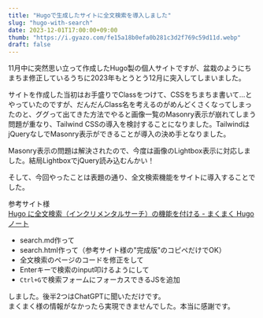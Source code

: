 ```yaml
---
title: "Hugoで生成したサイトに全文検索を導入しました"
slug: "hugo-with-search"
date: 2023-12-01T17:00:00+09:00
thumb: "https://i.gyazo.com/fe15a18b0efa0b281c3d2f769c59d11d.webp"
draft: false
---
```


11月中に突然思い立って作成したHugo製の個人サイトですが、盆栽のようにちまちま修正しているうちに2023年もとうとう12月に突入してしまいました。

サイトを作成した当初はお手盛りでClassをつけて、CSSをちまちま書いて…とやっていたのですが、だんだんClass名を考えるのがめんどくさくなってしまったのと、ググって出てきた方法でやると画像一覧のMasonry表示が崩れてしまう問題が重なり、Tailwind CSSの導入を検討することになりました。TailwindはjQueryなしでMasonry表示ができることが導入の決め手となりました。

Masonry表示の問題は解決されたので、今度は画像のLightbox表示に対応しました。結局LightboxでjQuery読み込むんかい！

そして、今回やったことは表題の通り、全文検索機能をサイトに導入することでした。

参考サイト様  
[Hugo に全文検索（インクリメンタルサーチ）の機能を付ける - まくまく Hugo ノート](https://maku77.github.io/p/p4n5m3i/)

- search.md作って
- search.html作って（参考サイト様の"完成版"のコピペだけでOK）
- 全文検索のページのコードを修正をして
- Enterキーで検索のinput叩けるようにして
- `Ctrl+G`で検索フォームにフォーカスできるJSを追加

しました。後半2つはChatGPTに聞いただけです。  
まくまく様の情報がなかったら実現できませんでした。本当に感謝です。